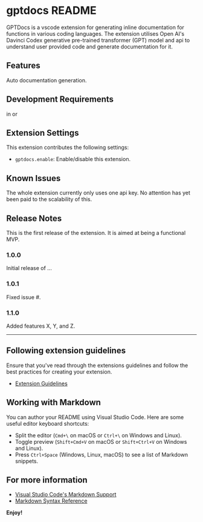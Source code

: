 # gptdocs README

GPTDocs is a vscode extension for generating inline documentation for functions in various coding languages. 
The extension utilises Open AI's Davinci Codex generative pre-trained transformer (GPT) model and api
to understand user provided code and generate documentation for it. 

## Features

Auto documentation generation.
## Development Requirements

in or

## Extension Settings


This extension contributes the following settings:

* `gptdocs.enable`: Enable/disable this extension.

## Known Issues

The whole extension currently only uses one api key. No attention has yet been paid to the scalability of this. 

## Release Notes

This is the first release of the extension. It is aimed at being a functional MVP.

### 1.0.0

Initial release of ...

### 1.0.1

Fixed issue #.

### 1.1.0

Added features X, Y, and Z.

---

## Following extension guidelines

Ensure that you've read through the extensions guidelines and follow the best practices for creating your extension.

* [Extension Guidelines](https://code.visualstudio.com/api/references/extension-guidelines)

## Working with Markdown

You can author your README using Visual Studio Code. Here are some useful editor keyboard shortcuts:

* Split the editor (`Cmd+\` on macOS or `Ctrl+\` on Windows and Linux).
* Toggle preview (`Shift+Cmd+V` on macOS or `Shift+Ctrl+V` on Windows and Linux).
* Press `Ctrl+Space` (Windows, Linux, macOS) to see a list of Markdown snippets.

## For more information

* [Visual Studio Code's Markdown Support](http://code.visualstudio.com/docs/languages/markdown)
* [Markdown Syntax Reference](https://help.github.com/articles/markdown-basics/)

**Enjoy!**
